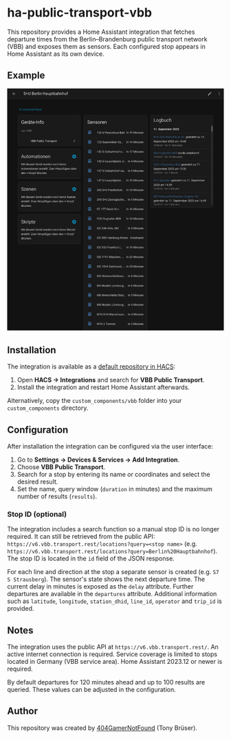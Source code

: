 # ha-public-transport-vbb

This repository provides a Home Assistant integration that fetches departure times from the Berlin–Brandenburg public transport network (VBB) and exposes them as sensors. Each configured stop appears in Home Assistant as its own device.

## Example

![Example image Berlin Hauptbahnhof](images/Hauptbahnhof.png)

## Installation

The integration is available as a [default repository in HACS](https://hacs.xyz/):

1. Open **HACS → Integrations** and search for **VBB Public Transport**.
2. Install the integration and restart Home Assistant afterwards.

Alternatively, copy the `custom_components/vbb` folder into your `custom_components` directory.

## Configuration

After installation the integration can be configured via the user interface:

1. Go to **Settings → Devices & Services → Add Integration**.
2. Choose **VBB Public Transport**.
3. Search for a stop by entering its name or coordinates and select the desired result.
4. Set the name, query window (`duration` in minutes) and the maximum number of results (`results`).

### Stop ID (optional)

The integration includes a search function so a manual stop ID is no longer required. It can still be retrieved from the public API: `https://v6.vbb.transport.rest/locations?query=<stop name>` (e.g. `https://v6.vbb.transport.rest/locations?query=Berlin%20Hauptbahnhof`). The stop ID is located in the `id` field of the JSON response.

For each line and direction at the stop a separate sensor is created (e.g. `S7 S Strausberg`). The sensor's state shows the next departure time. The current delay in minutes is exposed as the `delay` attribute. Further departures are available in the `departures` attribute. Additional information such as `latitude`, `longitude`, `station_dhid`, `line_id`, `operator` and `trip_id` is provided.

## Notes

The integration uses the public API at `https://v6.vbb.transport.rest/`. An active internet connection is required. Service coverage is limited to stops located in Germany (VBB service area). Home Assistant 2023.12 or newer is required.

By default departures for 120 minutes ahead and up to 100 results are queried. These values can be adjusted in the configuration.

## Author

This repository was created by [404GamerNotFound](https://github.com/404GamerNotFound) (Tony Brüser).
